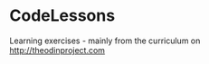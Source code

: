 CodeLessons
===========

Learning exercises - mainly from the curriculum on http://theodinproject.com
